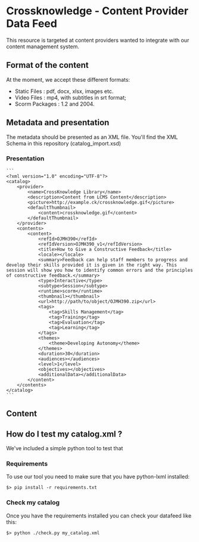 Crossknowledge - Content Provider Data Feed
===========================================

This resource is targeted at content providers wanted to integrate with our
content management system.


Format of the content
---------------------

At the moment, we accept these different formats:
* Static Files : pdf, docx, xlsx, images etc.
*  Video Files : mp4, with subtitles in srt format;
*  Scorm Packages : 1.2 and 2004.

Metadata and presentation
-------------------------

The metadata should be presented as an XML file. You'll find the XML Schema in this repository (catalog\_import.xsd)

### Presentation
	```
	<?xml version="1.0" encoding="UTF-8"?>
	<catalog>
		<provider>
			<name>CrossKnowledge Library</name>
			<description>Content from LCMS Content</description>
			<picture>http://example.ck/crossknowledge.gif</picture>
			<defaultThumbnail>
				<content>crossknowledge.gif</content>
			</defaultThumbnail>
		</provider>
		<contents>
			<content>
				<refId>OJMH390</refId>
				<refIdVersion>OJMH390_v1</refIdVersion>
				<title>How to Give a Constructive Feedback</title>
				<locale></locale>
				<summary>Feedback can help staff members to progress and develop their skills provided it is given in the right way. This session will show you how to identify common errors and the principles of constructive feedback.</summary>
				<type>Interactive</type>
				<subtype>Session</subtype>
				<runtime>scorm</runtime>
				<thumbnail></thumbnail>
				<url>http://path/to/object/OJMH390.zip</url>
				<tags>
					<tag>Skills Management</tag>
					<tag>Training</tag>
					<tag>Evaluation</tag>
					<tag>Learning</tag>
				</tags>
				<themes>
					<theme>Developing Autonomy</theme>
				</themes>
				<duration>30</duration>
				<audiences></audiences>
				<level>1</level>
				<objectives></objectives>
				<additionalData></additionalData>
			</content>
		</contents>
	</catalog>
	```

Content
------- 

How do I test my catalog.xml ?
------------------------------

We've included a simple python tool to test that

### Requirements

To use our tool you need to make sure that you have python-lxml installed:

	$> pip install -r requirements.txt

### Check my catalog

Once you have the requirements installed you can check your datafeed like this:

	$> python ./check.py my_catalog.xml


